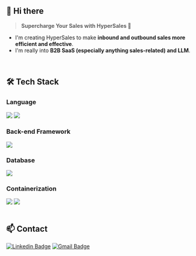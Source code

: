 <!--
**changduckGO/changduckGO** is a ✨ _special_ ✨ repository because its `README.md` (this file) appears on your GitHub profile.

Here are some ideas to get you started:

- 🔭 I’m currently working on ...
- 🌱 I’m currently learning ...
- 👯 I’m looking to collaborate on ...
- 🤔 I’m looking for help with ...
- 💬 Ask me about ...
- 📫 How to reach me: ...
- 😄 Pronouns: ...
- ⚡ Fun fact: ...

## Hi there👋 
- I'm **Software Engineer**
- I'm working in **Seoul, South Korea**
- I'm especially interested in **FastAPI and MongoDB, Cloud Architecture, LLM**

## <center>🌟changduckGO</center>
<div align=center>
  <a href="https://hits.seeyoufarm.com"><img src="https://hits.seeyoufarm.com/api/count/incr/badge.svg?url=https%3A%2F%2Fgithub.com%2FchangduckGO&count_bg=%2379C83D&title_bg=%23555555&icon=pytorch.svg&icon_color=%2319D597&title=hits&edge_flat=false"/></a>
</div>

  
[![changduckGO's GitHub stats](https://github-readme-stats.vercel.app/api?username=changduckGO&&theme=vue)](https://github.com/changduckGO/github-readme-stats)
-->
## 👋 Hi there 
> **Supercharge Your Sales with HyperSales 🚀**
- I'm creating HyperSales to make **inbound and outbound sales more efficient and effective**.
- I'm really into **B2B SaaS (especially anything sales-related) and LLM**.
<br>

## 🛠 Tech Stack 
### Language 
<div>
  <img src="https://img.shields.io/badge/Python-3766AB?style=flat-square&logo=Python&logoColor=white"/>
  <img src="https://img.shields.io/badge/Go-00ADD8?logo=go&style=flat-square&logoColor=white"/>
</div>

### Back-end Framework
<div>
  <img src="https://img.shields.io/badge/FastAPI-009688?style=flat-square&logo=FastAPI&logoColor=white"/>
</div>

### Database
<div>
  <img src="https://img.shields.io/badge/MongoDB-4EA94B?style=flat-square&logo=mongodb&logoColor=white"/>
</div>

### Containerization
<div>
  <img src="https://img.shields.io/badge/Docker-2CA5E0?style=flat-square&logo=docker&logoColor=white"/>
  <img src="https://img.shields.io/badge/ECS-232F3E?style=flat-square&logo=amazon-ecs&logoColor=FF9900"/>
</div>
<br>

## 📫 Contact
[![Linkedin Badge](https://img.shields.io/badge/-LinkedIn-blue?style=flat-square&logo=Linkedin&logoColor=white&link=https://www.linkedin.com/in/%EC%B0%BD%EB%8D%95-%EC%84%9C-269574242/)](https://www.linkedin.com/in/%EC%B0%BD%EB%8D%95-%EC%84%9C-269574242/)
[![Gmail Badge](https://img.shields.io/badge/Gmail-d14836?style=flat-square&logo=Gmail&logoColor=white&link=mailto:scd0317@gmail.com)](mailto:scd0317@gmail.com)
